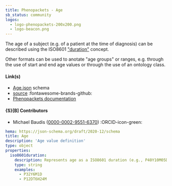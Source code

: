 ```yaml
---
title: Phenopackets - Age
sb_status: community
logos:
  - logo-phenopackets-200x200.png
  - logo-beacon.png
---
```


The age of a subject (e.g. of a patient at the time of diagnosis) can be described using the
ISO8601 ["duration"](/standards-recommendations/#durations) concept.

<!--more-->

Other formats can be used to anotate "age groups" or ranges, e.g. through the use
of start and end age values or through the use of an ontology class.

#### Link(s)

* [Age.json](/schema_files/json/Phenopackets/Age.json) schema
* [source](https://github.com/Phenopackets/phenopacket-schema) :fontawesome-brands-github:
* [Phenopackets documentation](https://phenopacket-schema.readthedocs.io)

#### {S}[B] Contributors

* Michael Baudis ([0000-0002-9551-6370](https://orcid.org/0000-0002-9903-4248)) :ORCID-icon-green:

<!--schema_block_start-->
```yaml
hema: https://json-schema.org/draft/2020-12/schema
title: Age
description: 'Age value definition'
type: object
properties:
  iso8601duration:
    description: Represents age as a ISO8601 duration (e.g., P40Y10M05D).
    type: string
    examples:
      - P32Y6M1D
      - P12DT6H24M
```
<!--schema_block_end-->
